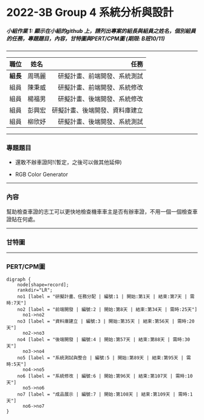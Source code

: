 # 2022-3B Group 4 系統分析與設計

##### 小組作業 1: 顯示在小組的github 上，請列出專案的組長與組員之姓名，個別組員的任務，專題題目，內容，甘特圖與PERT/CPM圖 (期限: B班10/11)

---

| **職位** | **姓名** | **任務** |
| :---- |:--------:| -----:|
| **組長** | 周瑪麗 | 研擬計畫、前端開發、系統測試 |
| 組員 | 陳秉威 | 研擬計畫、前端開發、系統修改 |
| 組員 | 楊福男 | 研擬計畫、後端開發、系統修改 |
| 組員 | 彭興宏 | 研擬計畫、後端開發、資料庫建立 |
| 組員 | 柳欣妤 | 研擬計畫、後端開發、系統測試 |

---
### 專題題目
* 還敢不辦車證阿!(暫定，之後可以做其他延伸)

* RGB Color Generator
---
### 內容

幫助檢查車證的志工可以更快地檢查機車車主是否有辦車證，不用一個一個檢查車證貼在何處。

---
### 甘特圖

---
### PERT/CPM圖



```graphviz
digraph {
	node[shape=record];
	rankdir="LR";
    no1 [label = "研擬計畫、任務分配 | 編號:1 | 開始:第1天 | 結束:第7天 | 需時:7天"]       
    no2 [label = "前端開發 | 編號:2 | 開始:第8天 | 結束:第34天 | 需時:25天"]
      no1->no2
    no3 [label = "資料庫建立 | 編號:3 | 開始:第35天 | 結束:第56天 | 需時:20天"]    
      no2->no3
    no4 [label = "後端開發 | 編號:4 | 開始:第57天 | 結束:第88天 | 需時:30天"]
      no3->no4
    no5 [label = "系統測試與整合 | 編號:5 | 開始:第89天 | 結束:第95天 | 需時:5天"]
      no4->no5
    no6 [label = "系統修改 | 編號:6 | 開始:第96天 | 結束:第107天 | 需時:10天"]
      no5->no6
    no7 [label = "成品展示 | 編號:7 | 開始:第108天 | 結束:第109天 | 需時:1天"]
      no6->no7
}
```
